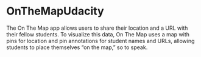 # OnTheMapUdacity
The On The Map app allows users to share their location and a URL with their fellow students. 
To visualize this data, On The Map uses a map with pins for location and pin annotations for 
student names and URLs, allowing students to place themselves “on the map,” so to speak. 
